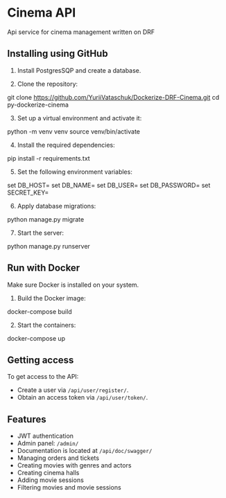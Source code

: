 # Cinema API

Api service for cinema management written on DRF

## Installing using GitHub

1. Install PostgresSQP and create a database.

2. Clone the repository:

git clone https://github.com/YuriiVataschuk/Dockerize-DRF-Cinema.git
cd py-dockerize-cinema

3. Set up a virtual environment and activate it:

python -m venv venv
source venv/bin/activate

4. Install the required dependencies:

pip install -r requirements.txt

5. Set the following environment variables:

set DB_HOST=<your db hostname>
set DB_NAME=<your db name>
set DB_USER=<your db username>
set DB_PASSWORD=<your db user password>
set SECRET_KEY=<your secret key>

6. Apply database migrations:

python manage.py migrate

7. Start the server:

python manage.py runserver

## Run with Docker

Make sure Docker is installed on your system.

1. Build the Docker image:

docker-compose build

2. Start the containers:
  
docker-compose up

## Getting access

To get access to the API:

- Create a user via `/api/user/register/`.
- Obtain an access token via `/api/user/token/`.

## Features

- JWT authentication
- Admin panel: `/admin/`
- Documentation is located at `/api/doc/swagger/`
- Managing orders and tickets
- Creating movies with genres and actors
- Creating cinema halls
- Adding movie sessions
- Filtering movies and movie sessions
